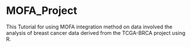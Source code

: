 # MOFA_Project
This Tutorial for using MOFA integration method on data involved the analysis of breast cancer data derived from the TCGA-BRCA project using R.
